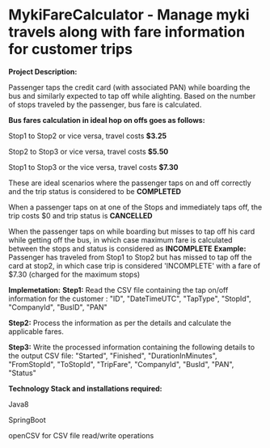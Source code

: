 # MykiFareCalculator - Manage myki travels along with fare information for customer trips

**Project Description:**

Passenger taps the credit card (with associated PAN) while boarding the bus and similarly expected to 
tap off while alighting. Based on the number of stops traveled by the passenger, bus fare is calculated.

**Bus fares calculation in ideal hop on offs goes as follows:**

Stop1 to Stop2 or vice versa, travel costs **$3.25**

Stop2 to Stop3 or vice versa, travel costs **$5.50**

Stop1 to Stop3 or the vice versa, travel costs **$7.30**

These are ideal scenarios where the passenger taps on and off correctly and the trip status is considered to be **COMPLETED**

When a passenger taps on at one of the Stops and immediately taps off, the trip costs $0 and trip status is **CANCELLED** 

When the passenger taps on while boarding but misses to tap off his card while getting off the bus, in which case
maximum fare is calculated between the stops and status is considered as **INCOMPLETE**
**Example:** Passenger has traveled from Stop1 to Stop2 but has missed to tap off the card at stop2, in which case
          trip is considered 'INCOMPLETE' with a fare of $7.30 (charged for the maximum stops)




**Implemetation:**
**Step1:** Read the CSV file containing the tap on/off information for the customer : 
       "ID", "DateTimeUTC", "TapType",	"StopId", "CompanyId", "BusID", "PAN"
       
**Step2:** Process the information as per the details and calculate the applicable fares.

**Step3:** Write the processed information containing the following details to the output CSV file: 
       "Started", "Finished", "DurationInMinutes", "FromStopId", "ToStopId", "TripFare", "CompanyId", "BusId", "PAN", "Status"




**Technology Stack and installations required:**

Java8

SpringBoot

openCSV for CSV file read/write operations
